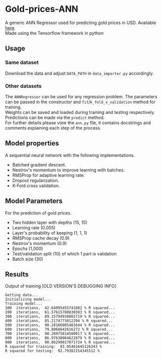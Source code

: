 # Gold-prices-ANN

A generic ANN Regressor used for predicting gold prices in USD. Available [here](https://datahub.io/core/gold-prices#data).  
Made using the Tensorflow framework in python

## Usage

### Same dataset

Download the data and adjust `DATA_PATH` in `data_importer.py` accordingly.

### Other datasets

The `ANNRegressor` can be used for any regression problem. The parameters can be passed in the constructor and `fit`/`k_fold_x_validation` method for training.  
Weights can be saved and loaded during training and testing respectively.  
Predictions can be made via the `predict` method.  
For further details please view the `ann.py` file, it contains docstrings and comments explaining each step of the process.

## Model properties

A sequential neural network with the following implementations.

- Batched gradient descent.
- Nestrov's momentum to improve learning with batches.
- RMSProp for adaptive learning rate.
- Dropout regularization.
- K-Fold cross validation.

## Model Parameters

For the prediction of gold prices.

- Two hidden layer with depths (15, 15)
- Learning rate (0.005)
- Layer's probability of keeping (1, 1, 1)
- RMSProp cache decay (0.9)
- Nestrov's momentum (0.9)
- Epochs (1,000)
- Test/validation split (10) of which 1 part is validation
- Batch size (30)

## Results

Output of training [OLD VERSION'S DEBUGGING INFO]

```(bash)
Getting data...
Initializing model...
Training model...
100  iterations,  42.64995455741882 % R squared...
200  iterations,  61.57615780830383 % R squared...
300  iterations,  89.15794938802719 % R squared...
400  iterations,  85.2174773812294 % R squared...
500  iterations,  90.28166085481644 % R squared...
600  iterations,  79.8068642616272 % R squared...
700  iterations,  90.28975814580917 % R squared...
800  iterations,  86.97638064622879 % R squared...
900  iterations,  90.86299017071724 % R squared...
R squared for training:  93.05461645126343 %
R squared for testing:  92.79382154345512 %
```
